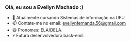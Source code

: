 ### Olá, eu sou a Evellyn Machado :)


- 🌱 Atualmente cursando Sistemas de informação na UFU.
- 📫 Contate-me no email: evellynfernanda.56@gmail.com
- 😄 Pronomes: ELA/DELA.
- ⚡ Futura desenvolvedora back-end.
